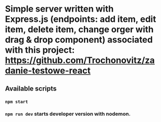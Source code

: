 # Simple server written with Express.js (endpoints: add item, edit item, delete item, change orger with drag & drop component) associated with this project: https://github.com/Trochonovitz/zadanie-testowe-react

## Available scripts
### `npm start`
### `npm run dev` starts developer version with nodemon.
